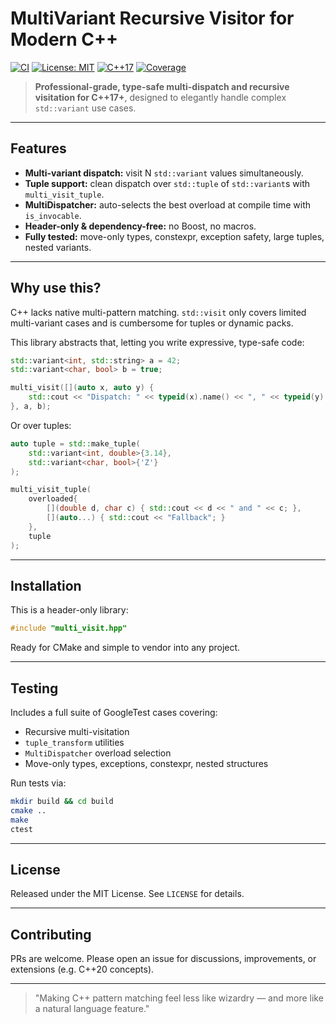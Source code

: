 # MultiVariant Recursive Visitor for Modern C++

[![CI](https://img.shields.io/github/actions/workflow/status/TheoBaudoinLighting/MultiVariant_Recursive_Visitor/ci.yml?branch=main\&label=CI\&style=flat-square)](https://github.com/youruser/multivisitor/actions)
[![License: MIT](https://img.shields.io/badge/License-MIT-yellow.svg?style=flat-square)](https://opensource.org/licenses/MIT)
[![C++17](https://img.shields.io/badge/C%2B%2B-17-blue.svg?style=flat-square)](https://en.cppreference.com/w/cpp/17)
[![Coverage](https://img.shields.io/codecov/c/github/TheoBaudoinLighting/MultiVariant_Recursive_Visitor?style=flat-square)](https://codecov.io/gh/youruser/multivisitor)

> **Professional-grade, type-safe multi-dispatch and recursive visitation for C++17+**, designed to elegantly handle complex `std::variant` use cases.

---

## Features

* **Multi-variant dispatch:** visit N `std::variant` values simultaneously.
* **Tuple support:** clean dispatch over `std::tuple` of `std::variant`s with `multi_visit_tuple`.
* **MultiDispatcher:** auto-selects the best overload at compile time with `is_invocable`.
* **Header-only & dependency-free:** no Boost, no macros.
*  **Fully tested:** move-only types, constexpr, exception safety, large tuples, nested variants.

---

## Why use this?

C++ lacks native multi-pattern matching. `std::visit` only covers limited multi-variant cases and is cumbersome for tuples or dynamic packs.

This library abstracts that, letting you write expressive, type-safe code:

```cpp
std::variant<int, std::string> a = 42;
std::variant<char, bool> b = true;

multi_visit([](auto x, auto y) {
    std::cout << "Dispatch: " << typeid(x).name() << ", " << typeid(y).name() << "\n";
}, a, b);
```

Or over tuples:

```cpp
auto tuple = std::make_tuple(
    std::variant<int, double>{3.14},
    std::variant<char, bool>{'Z'}
);

multi_visit_tuple(
    overloaded{
        [](double d, char c) { std::cout << d << " and " << c; },
        [](auto...) { std::cout << "Fallback"; }
    },
    tuple
);
```

---

## Installation

This is a header-only library:

```cpp
#include "multi_visit.hpp"
```

Ready for CMake and simple to vendor into any project.

---

## Testing

Includes a full suite of GoogleTest cases covering:

* Recursive multi-visitation
* `tuple_transform` utilities
* `MultiDispatcher` overload selection
* Move-only types, exceptions, constexpr, nested structures

Run tests via:

```bash
mkdir build && cd build
cmake ..
make
ctest
```

---

## License

Released under the MIT License. See `LICENSE` for details.

---

## Contributing

PRs are welcome. Please open an issue for discussions, improvements, or extensions (e.g. C++20 concepts).

---

> "Making C++ pattern matching feel less like wizardry — and more like a natural language feature."
